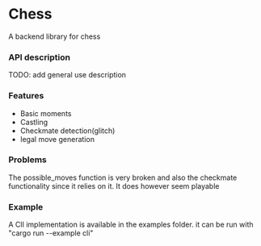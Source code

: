 # Chess
A backend library for chess
### API description 
TODO: add general use description
### Features
 - Basic moments
 - Castling
 - Checkmate detection(glitch)
 - legal move generation
### Problems
The possible_moves function is very broken and also the checkmate functionality since it relies on it. It does however seem playable 
### Example
A ClI implementation is available in the examples folder. it can be run with "cargo run --example cli"


